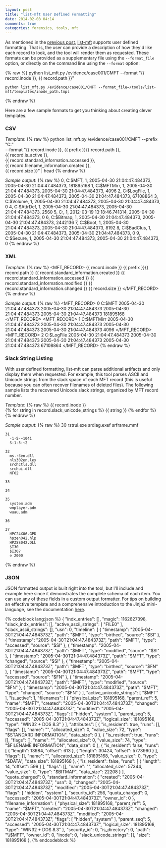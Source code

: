 ```yaml
---
layout: post
title: "list-mft User Defined Formatting"
date: 2014-02-08 04:14
comments: true
categories: forensics, tools, mft
---
```



As mentioned in the 
[previous post](http://www.williballenthin.com/blog/2014/02/08/towards-better-tools-part-2/), 
[list-mft](http://www.williballenthin.com/forensics/mft/list_mft/)
supports user defined formatting.
That is, the user can provide a description of how they'd like each record
to look, and the tool will render them as requested. These formats can be
provided as a supplementary file using the `--format_file` option, or directly
on the command line using the `--format` option:

{% raw %}
    python list_mft.py /evidence/case001/CMFT --format "{{ record.inode }}, {{ record.path }}"

    python list_mft.py /evidence/case001/CMFT --format_file=/tools/list-mft/templates/inode_path.tmpl
{% endraw %}

Here are a few sample formats to get you thinking about creating clever templates.


### CSV
*Template*:
{% raw %}
    python list_mft.py /evidence/case001/CMFT --prefix "C:" \
      --format "{{ record.inode }}, {{ prefix }}{{ record.path }}, \
                {{ record.is_active }}, \
                {{ record.standard_information.accessed }}, \
                {{ record.filename_information.created }}, \
                {{ record.size }}" | head
{% endraw %}

*Sample output*:
{% raw %}
    0, C:\$MFT, 1, 2005-04-30 21:04:47.484373, 2005-04-30 21:04:47.484373, 181895168
    1, C:\$MFTMirr, 1, 2005-04-30 21:04:47.484373, 2005-04-30 21:04:47.484373, 4096
    2, C:\$LogFile, 1, 2005-04-30 21:04:47.484373, 2005-04-30 21:04:47.484373, 67108864
    3, C:\$Volume, 1, 2005-04-30 21:04:47.484373, 2005-04-30 21:04:47.484373, 0
    4, C:\$AttrDef, 1, 2005-04-30 21:04:47.484373, 2005-04-30 21:04:47.484373, 2560
    5, C:, 1, 2012-03-19 13:18:46.741314, 2005-04-30 21:04:47.484373, 0
    6, C:\$Bitmap, 1, 2005-04-30 21:04:47.484373, 2005-04-30 21:04:47.484373, 2442136
    7, C:\$Boot, 1, 2005-04-30 21:04:47.484373, 2005-04-30 21:04:47.484373, 8192
    8, C:\$BadClus, 1, 2005-04-30 21:04:47.484373, 2005-04-30 21:04:47.484373, 0
    9, C:\$Secure, 1, 2005-04-30 21:04:47.484373, 2005-04-30 21:04:47.484373, 0
{% endraw %}


### XML
*Template*:
{% raw %}
    <MFT_RECORD>
      <INODE>{{ record.inode }}</INODE>
      <PATH>{{ prefix }}{{ record.path }}</PATH>
      <CREATED>{{ record.standard_information.created }}</CREATED>
      <ACCESSED>{{ record.standard_information.accessed }}</ACCESSED>
      <MODIFIED>{{ record.standard_information.modified }}</MODIFIED>
      <CHANGED>{{ record.standard_information.changed }}</CHANGED>
      <SIZE>{{ record.size }}</SIZE>
    </MFT_RECORD>
{% endraw %}

*Sample output*:
{% raw %}
    <MFT_RECORD>
      <INODE>0</INODE>
      <PATH>C:\$MFT</PATH>
      <CREATED>2005-04-30 21:04:47.484373</CREATED>
      <ACCESSED>2005-04-30 21:04:47.484373</ACCESSED>
      <MODIFIED>2005-04-30 21:04:47.484373</MODIFIED>
      <CHANGED>2005-04-30 21:04:47.484373</CHANGED>
      <SIZE>181895168</SIZE>
    </MFT_RECORD>
    <MFT_RECORD>
      <INODE>1</INODE>
      <PATH>C:\$MFTMirr</PATH>
      <CREATED>2005-04-30 21:04:47.484373</CREATED>
      <ACCESSED>2005-04-30 21:04:47.484373</ACCESSED>
      <MODIFIED>2005-04-30 21:04:47.484373</MODIFIED>
      <CHANGED>2005-04-30 21:04:47.484373</CHANGED>
      <SIZE>4096</SIZE>
    </MFT_RECORD>
    <MFT_RECORD>
      <INODE>2</INODE>
      <PATH>C:\$LogFile</PATH>
      <CREATED>2005-04-30 21:04:47.484373</CREATED>
      <ACCESSED>2005-04-30 21:04:47.484373</ACCESSED>
      <MODIFIED>2005-04-30 21:04:47.484373</MODIFIED>
      <CHANGED>2005-04-30 21:04:47.484373</CHANGED>
      <SIZE>67108864</SIZE>
    </MFT_RECORD>
{% endraw %}



### Slack String Listing
With user defined formatting, list-mft can parse additional artifacts
and only display them when requested. For example, this tool parses
ASCII and Unicode strings from the slack space of each MFT record 
(this is useful because you can often recover filenames of deleted files).
The following sample lists the recovered Unicode slack strings, organized
by MFT record number.

*Template*:
{% raw %}
    {{ record.inode }}                            
    {% for string in record.slack_unicode_strings %}
       {{ string }}
    {% endfor %}
{% endraw %}


*Sample output*:
{% raw %}
    30
      rstrui.exe
      srdiag.exef
      srframe.mmf
    
    31
      -1-5-~1041
      S-1-5-~2
    
    32
      ms.r3en.dll
      nls302en.lex
      srchctls.dll
      srchui.dll
      NFO2
    
    33
    
    34
    
    35
      system.adm
      wmplayer.adm
      wuau.adm
    
    36
    
    37
      HPC24X06.GPD
      hpzen042.hlp
      HPZSS042.DLL
      $I30
      $I30?
      e 2000
{% endraw %}



### JSON
JSON formatted output is built right into the tool, but I'll 
include and example here since it demonstrates the complete schema of each 
item. You can use any of these fields in a custom output
formatter. For tips on building an effective template and a 
comprehensive introduction to the Jinja2 
mini-language, see the documentation [here](http://jinja.pocoo.org/docs/templates/).

{% codeblock lang:json %}
{
  "indx_entries": [], 
  "magic": 1162627398, 
  "slack_indx_entries": [], 
  "active_ascii_strings": [
    "FILE0"
  ], 
  "slack_ascii_strings": [], 
  "usn": 0, 
  "timeline": [
    {
      "timestamp": "2005-04-30T21:04:47.484373Z", 
      "path": "$MFT", 
      "type": "birthed", 
      "source": "$SI"
    }, 
    {
      "timestamp": "2005-04-30T21:04:47.484373Z", 
      "path": "$MFT", 
      "type": "accessed", 
      "source": "$SI"
    }, 
    {
      "timestamp": "2005-04-30T21:04:47.484373Z", 
      "path": "$MFT", 
      "type": "modified", 
      "source": "$SI"
    }, 
    {
      "timestamp": "2005-04-30T21:04:47.484373Z", 
      "path": "$MFT", 
      "type": "changed", 
      "source": "$SI"
    }, 
    {
      "timestamp": "2005-04-30T21:04:47.484373Z", 
      "path": "$MFT", 
      "type": "birthed", 
      "source": "$FN"
    }, 
    {
      "timestamp": "2005-04-30T21:04:47.484373Z", 
      "path": "$MFT", 
      "type": "accessed", 
      "source": "$FN"
    }, 
    {
      "timestamp": "2005-04-30T21:04:47.484373Z", 
      "path": "$MFT", 
      "type": "modified", 
      "source": "$FN"
    }, 
    {
      "timestamp": "2005-04-30T21:04:47.484373Z", 
      "path": "$MFT", 
      "type": "changed", 
      "source": "$FN"
    }
  ], 
  "active_unicode_strings": [
    "$MFT"
  ], 
  "is_active": 1, 
  "filenames": [
    {
      "physical_size": 181895168, 
      "parent_ref": 5, 
      "name": "$MFT", 
      "created": "2005-04-30T21:04:47.484373Z", 
      "changed": "2005-04-30T21:04:47.484373Z", 
      "modified": "2005-04-30T21:04:47.484373Z", 
      "flags": [
        "hidden", 
        "system"
      ], 
      "parent_seq": 5, 
      "accessed": "2005-04-30T21:04:47.484373Z", 
      "logical_size": 181895168, 
      "type": "WIN32 + DOS 8.3"
    }
  ], 
  "attributes": [
    {
      "is_resident": true, 
      "runs": [], 
      "flags": [], 
      "name": "", 
      "allocated_size": 0, 
      "value_size": 72, 
      "type": "$STANDARD INFORMATION", 
      "data_size": 0
    }, 
    {
      "is_resident": true, 
      "runs": [], 
      "flags": [], 
      "name": "", 
      "allocated_size": 0, 
      "value_size": 74, 
      "type": "$FILENAME INFORMATION", 
      "data_size": 0
    }, 
    {
      "is_resident": false, 
      "runs": [
        {
          "length": 13984, 
          "offset": 613
        }, 
        {
          "length": 30424, 
          "offset": 5773990
        }
      ], 
      "flags": [], 
      "name": "", 
      "allocated_size": 181895168, 
      "value_size": 0, 
      "type": "$DATA", 
      "data_size": 181895168
    }, 
    {
      "is_resident": false, 
      "runs": [
        {
          "length": 14, 
          "offset": 599
        }
      ], 
      "flags": [], 
      "name": "", 
      "allocated_size": 57344, 
      "value_size": 0, 
      "type": "$BITMAP", 
      "data_size": 22208
    }
  ], 
  "quota_charged": 0, 
  "standard_information": {
    "created": "2005-04-30T21:04:47.484373Z", 
    "usn": 0, 
    "changed": "2005-04-30T21:04:47.484373Z", 
    "modified": "2005-04-30T21:04:47.484373Z", 
    "flags": [
      "hidden", 
      "system"
    ], 
    "security_id": 256, 
    "quota_charged": 0, 
    "accessed": "2005-04-30T21:04:47.484373Z", 
    "owner_id": 0
  }, 
  "filename_information": {
    "physical_size": 181895168, 
    "parent_ref": 5, 
    "name": "$MFT", 
    "created": "2005-04-30T21:04:47.484373Z", 
    "changed": "2005-04-30T21:04:47.484373Z", 
    "modified": "2005-04-30T21:04:47.484373Z", 
    "flags": [
      "hidden", 
      "system"
    ], 
    "parent_seq": 5, 
    "accessed": "2005-04-30T21:04:47.484373Z", 
    "logical_size": 181895168, 
    "type": "WIN32 + DOS 8.3"
  }, 
  "security_id": 0, 
  "is_directory": 0, 
  "path": "\\$MFT", 
  "owner_id": 0, 
  "inode": 0, 
  "slack_unicode_strings": [], 
  "size": 181895168
},
{% endcodeblock %}
